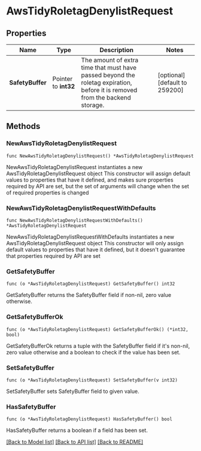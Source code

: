 # AwsTidyRoletagDenylistRequest

## Properties

Name | Type | Description | Notes
------------ | ------------- | ------------- | -------------
**SafetyBuffer** | Pointer to **int32** | The amount of extra time that must have passed beyond the roletag expiration, before it is removed from the backend storage. | [optional] [default to 259200]

## Methods

### NewAwsTidyRoletagDenylistRequest

`func NewAwsTidyRoletagDenylistRequest() *AwsTidyRoletagDenylistRequest`

NewAwsTidyRoletagDenylistRequest instantiates a new AwsTidyRoletagDenylistRequest object
This constructor will assign default values to properties that have it defined,
and makes sure properties required by API are set, but the set of arguments
will change when the set of required properties is changed

### NewAwsTidyRoletagDenylistRequestWithDefaults

`func NewAwsTidyRoletagDenylistRequestWithDefaults() *AwsTidyRoletagDenylistRequest`

NewAwsTidyRoletagDenylistRequestWithDefaults instantiates a new AwsTidyRoletagDenylistRequest object
This constructor will only assign default values to properties that have it defined,
but it doesn't guarantee that properties required by API are set

### GetSafetyBuffer

`func (o *AwsTidyRoletagDenylistRequest) GetSafetyBuffer() int32`

GetSafetyBuffer returns the SafetyBuffer field if non-nil, zero value otherwise.

### GetSafetyBufferOk

`func (o *AwsTidyRoletagDenylistRequest) GetSafetyBufferOk() (*int32, bool)`

GetSafetyBufferOk returns a tuple with the SafetyBuffer field if it's non-nil, zero value otherwise
and a boolean to check if the value has been set.

### SetSafetyBuffer

`func (o *AwsTidyRoletagDenylistRequest) SetSafetyBuffer(v int32)`

SetSafetyBuffer sets SafetyBuffer field to given value.

### HasSafetyBuffer

`func (o *AwsTidyRoletagDenylistRequest) HasSafetyBuffer() bool`

HasSafetyBuffer returns a boolean if a field has been set.


[[Back to Model list]](../README.md#documentation-for-models) [[Back to API list]](../README.md#documentation-for-api-endpoints) [[Back to README]](../README.md)


